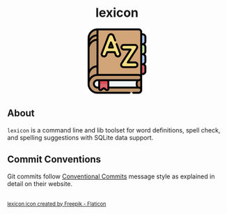 <h1 align="center">lexicon</h1>

<div align="center">
	<img src="assets/lexicon_2.png" width="150">
</div>


## About
`lexicon` is a command line and lib toolset for word definitions, spell check, and 
spelling suggestions with SQLite data support.

## Commit Conventions
Git commits follow [Conventional Commits](https://www.conventionalcommits.org) message style as
explained in detail on their website.

<br/>
<sup>
    <a href="https://www.flaticon.com/free-icons/dictionary" title="dictionary icons">
        lexicon icon created by Freepik - Flaticon
    </a>
</sup>


